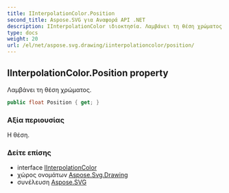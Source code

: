 ```yaml
---
title: IInterpolationColor.Position
second_title: Aspose.SVG για Αναφορά API .NET
description: IInterpolationColor ιδιοκτησία. Λαμβάνει τη θέση χρώματος.
type: docs
weight: 20
url: /el/net/aspose.svg.drawing/iinterpolationcolor/position/
---
```

## IInterpolationColor.Position property

Λαμβάνει τη θέση χρώματος.

```csharp
public float Position { get; }
```

### Αξία περιουσίας

Η θέση.

### Δείτε επίσης

* interface [IInterpolationColor](../)
* χώρος ονομάτων [Aspose.Svg.Drawing](../../iinterpolationcolor/)
* συνέλευση [Aspose.SVG](../../../)


